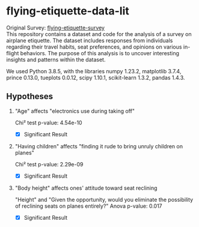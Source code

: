 # flying-etiquette-data-lit
Original Survey: [flying-etiquette-survey](https://github.com/fivethirtyeight/data/blob/master/flying-etiquette-survey/flying-etiquette.csv)\
This repository contains a dataset and code for the analysis of a survey on airplane etiquette. The dataset includes responses from individuals regarding their travel habits, seat preferences, and opinions on various in-flight behaviors. The purpose of this analysis is to uncover interesting insights and patterns within the dataset.

We used Python 3.8.5, with the libraries numpy 1.23.2, matplotlib 3.7.4, prince 0.13.0, tueplots 0.0.12, scipy 1.10.1, scikit-learn 1.3.2, pandas 1.4.3.


## Hypotheses
1.  "Age" affects "electronics use during taking off"

    Chi² test p-value: 4.54e-10
    - [x] Significant Result

2.  "Having children" affects "finding it rude to bring unruly children on planes"

    Chi² test p-value: 2.29e-09
    - [x] Significant Result

3. "Body height" affects ones' attitude toward seat reclining

    "Height" and "Given the opportunity, would you eliminate the possibility of reclining seats on planes entirely?" Anova p-value: 0.017
    - [x] Significant Result
